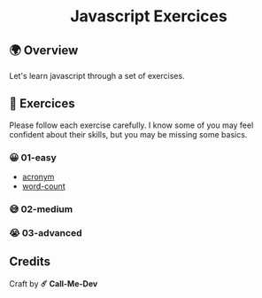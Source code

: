 <h1 align="middle"> Javascript Exercices </h1>

## 🌍  Overview
Let's learn javascript through a set of exercises.

## 🚀 Exercices
Please follow each exercise carefully. I know some of you may feel confident about their skills, but you may be missing some basics.

### 😀 01-easy
- [acronym](exercises/acronym)
- [word-count](exercises/word-count)

### 😅 02-medium

### 😭 03-advanced


## Credits

Craft by **☄️ Call-Me-Dev**
